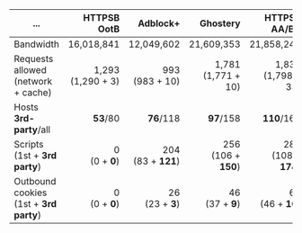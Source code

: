 ... | HTTPSB OotB | Adblock+ | Ghostery | HTTPSB AA/BX | Disconnect | No blocker
--- | ---:| ---:| ---:| ---:| ---:| ---:
Bandwidth | 16,018,841 | 12,049,602 | 21,609,353 | 21,858,245 | 22,756,202 | 26,020,235
Requests allowed<br>(network + cache) | 1,293<br>(1,290 + 3) | 993<br>(983 + 10) | 1,781<br>(1,771 + 10) | 1,831<br>(1,798 + 33) | 1,972<br>(1,949 + 24) | 2,925<br>(2,788 + 137)
Hosts **3rd-party**/all | **53**/80 | **76**/118 | **97**/158 | **110**/167 | **174**/282 | **198**/324 | **525**/597
Scripts<br>(1st + **3rd party**) | 0<br>(0 + **0**) | 204<br>(83 + **121**) | 256<br>(106 + **150**) | 282<br>(108 + **174**) | 324<br>(127 + **198**) | 670<br>(146 + **524**)
Outbound cookies<br>(1st + **3rd party**) | 0<br>(0 + **0**) | 26<br>(23 + **3**) | 46<br>(37 + **9**) | 62<br>(46 + **16**) | 75<br>(61 + **15**) | 277<br>(65 + **212**)